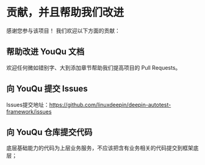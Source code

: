 # 贡献，并且帮助我们改进

感谢您参与该项目！ 我们欢迎以下方面的贡献：

## 帮助改进 YouQu 文档

欢迎任何微如错别字、大到添加章节帮助我们提高项目的 Pull Requests。

## 向 YouQu 提交 Issues

Issues提交地址：https://github.com/linuxdeepin/deepin-autotest-framework/issues

## 向 YouQu 仓库提交代码

底层基础能力的代码为上层业务服务，不应该把含有业务相关的代码提交到框架底层；
